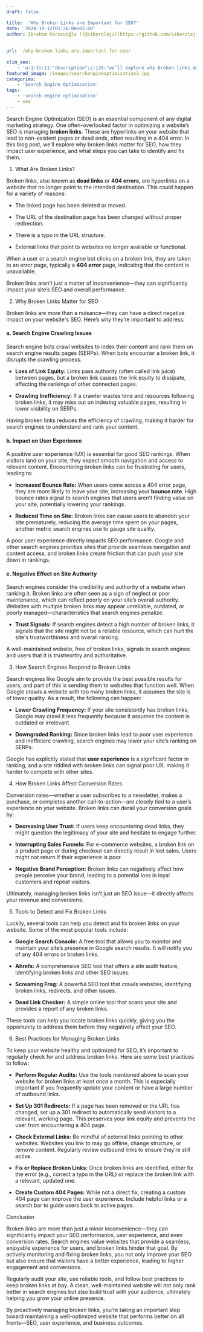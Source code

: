 ```yaml
---
draft: false

title:  'Why Broken Links are Important for SEO?'
date: '2024-10-12T01:26:00+03:00'
author: İbrahim Korucuoğlu ([@siberoloji](https://github.com/siberoloji))
 
 
url:  /why-broken-links-are-important-for-seo/
 
slim_seo:
    - 'a:1:{s:11:"description";s:135:"we’ll explore why broken links matter for SEO, how they impact user experience, and what steps you can take to identify and fix them.";}'
featured_image: /images/searchengineoptimization2.jpg
categories:
    - 'Search Engine Optimisation'
tags:
    - 'search engine optimization'
    - seo
---
```



Search Engine Optimization (SEO) is an essential component of any digital marketing strategy. One often-overlooked factor in optimizing a website’s SEO is managing **broken links**. These are hyperlinks on your website that lead to non-existent pages or dead ends, often resulting in a 404 error. In this blog post, we’ll explore why broken links matter for SEO, how they impact user experience, and what steps you can take to identify and fix them.



1. What Are Broken Links?



Broken links, also known as **dead links** or **404 errors**, are hyperlinks on a website that no longer point to the intended destination. This could happen for a variety of reasons:


* The linked page has been deleted or moved.

* The URL of the destination page has been changed without proper redirection.

* There is a typo in the URL structure.

* External links that point to websites no longer available or functional.




When a user or a search engine bot clicks on a broken link, they are taken to an error page, typically a **404 error** page, indicating that the content is unavailable.



Broken links aren’t just a matter of inconvenience—they can significantly impact your site’s SEO and overall performance.





2. Why Broken Links Matter for SEO



Broken links are more than a nuisance—they can have a direct negative impact on your website's SEO. Here’s why they’re important to address:


#### a. Search Engine Crawling Issues



Search engine bots crawl websites to index their content and rank them on search engine results pages (SERPs). When bots encounter a broken link, it disrupts the crawling process.


* **Loss of Link Equity:** Links pass authority (often called link juice) between pages, but a broken link causes the link equity to dissipate, affecting the rankings of other connected pages.

* **Crawling Inefficiency:** If a crawler wastes time and resources following broken links, it may miss out on indexing valuable pages, resulting in lower visibility on SERPs.




Having broken links reduces the efficiency of crawling, making it harder for search engines to understand and rank your content.


#### b. Impact on User Experience



A positive user experience (UX) is essential for good SEO rankings. When visitors land on your site, they expect smooth navigation and access to relevant content. Encountering broken links can be frustrating for users, leading to:


* **Increased Bounce Rate:** When users come across a 404 error page, they are more likely to leave your site, increasing your **bounce rate**. High bounce rates signal to search engines that users aren’t finding value on your site, potentially lowering your rankings.

* **Reduced Time on Site:** Broken links can cause users to abandon your site prematurely, reducing the average time spent on your pages, another metric search engines use to gauge site quality.




A poor user experience directly impacts SEO performance. Google and other search engines prioritize sites that provide seamless navigation and content access, and broken links create friction that can push your site down in rankings.


#### c. Negative Effect on Site Authority



Search engines consider the credibility and authority of a website when ranking it. Broken links are often seen as a sign of neglect or poor maintenance, which can reflect poorly on your site’s overall authority. Websites with multiple broken links may appear unreliable, outdated, or poorly managed—characteristics that search engines penalize.


* **Trust Signals:** If search engines detect a high number of broken links, it signals that the site might not be a reliable resource, which can hurt the site's trustworthiness and overall ranking.




A well-maintained website, free of broken links, signals to search engines and users that it is trustworthy and authoritative.





3. How Search Engines Respond to Broken Links



Search engines like Google aim to provide the best possible results for users, and part of this is sending them to websites that function well. When Google crawls a website with too many broken links, it assumes the site is of lower quality. As a result, the following can happen:


* **Lower Crawling Frequency:** If your site consistently has broken links, Google may crawl it less frequently because it assumes the content is outdated or irrelevant.

* **Downgraded Ranking:** Since broken links lead to poor user experience and inefficient crawling, search engines may lower your site’s ranking on SERPs.




Google has explicitly stated that **user experience** is a significant factor in ranking, and a site riddled with broken links can signal poor UX, making it harder to compete with other sites.





4. How Broken Links Affect Conversion Rates



Conversion rates—whether a user subscribes to a newsletter, makes a purchase, or completes another call-to-action—are closely tied to a user’s experience on your website. Broken links can derail your conversion goals by:


* **Decreasing User Trust:** If users keep encountering dead links, they might question the legitimacy of your site and hesitate to engage further.

* **Interrupting Sales Funnels:** For e-commerce websites, a broken link on a product page or during checkout can directly result in lost sales. Users might not return if their experience is poor.

* **Negative Brand Perception:** Broken links can negatively affect how people perceive your brand, leading to a potential loss in loyal customers and repeat visitors.




Ultimately, managing broken links isn’t just an SEO issue—it directly affects your revenue and conversions.





5. Tools to Detect and Fix Broken Links



Luckily, several tools can help you detect and fix broken links on your website. Some of the most popular tools include:


* **Google Search Console:** A free tool that allows you to monitor and maintain your site’s presence in Google search results. It will notify you of any 404 errors or broken links.

* **Ahrefs:** A comprehensive SEO tool that offers a site audit feature, identifying broken links and other SEO issues.

* **Screaming Frog:** A powerful SEO tool that crawls websites, identifying broken links, redirects, and other issues.

* **Dead Link Checker:** A simple online tool that scans your site and provides a report of any broken links.




These tools can help you locate broken links quickly, giving you the opportunity to address them before they negatively affect your SEO.





6. Best Practices for Managing Broken Links



To keep your website healthy and optimized for SEO, it’s important to regularly check for and address broken links. Here are some best practices to follow:


* **Perform Regular Audits:** Use the tools mentioned above to scan your website for broken links at least once a month. This is especially important if you frequently update your content or have a large number of outbound links.

* **Set Up 301 Redirects:** If a page has been removed or the URL has changed, set up a 301 redirect to automatically send visitors to a relevant, working page. This preserves your link equity and prevents the user from encountering a 404 page.

* **Check External Links:** Be mindful of external links pointing to other websites. Websites you link to may go offline, change structure, or remove content. Regularly review outbound links to ensure they’re still active.

* **Fix or Replace Broken Links:** Once broken links are identified, either fix the error (e.g., correct a typo in the URL) or replace the broken link with a relevant, updated one.

* **Create Custom 404 Pages:** While not a direct fix, creating a custom 404 page can improve the user experience. Include helpful links or a search bar to guide users back to active pages.






Conclusion



Broken links are more than just a minor inconvenience—they can significantly impact your SEO performance, user experience, and even conversion rates. Search engines value websites that provide a seamless, enjoyable experience for users, and broken links hinder that goal. By actively monitoring and fixing broken links, you not only improve your SEO but also ensure that visitors have a better experience, leading to higher engagement and conversions.



Regularly audit your site, use reliable tools, and follow best practices to keep broken links at bay. A clean, well-maintained website will not only rank better in search engines but also build trust with your audience, ultimately helping you grow your online presence.





By proactively managing broken links, you’re taking an important step toward maintaining a well-optimized website that performs better on all fronts—SEO, user experience, and business outcomes.
